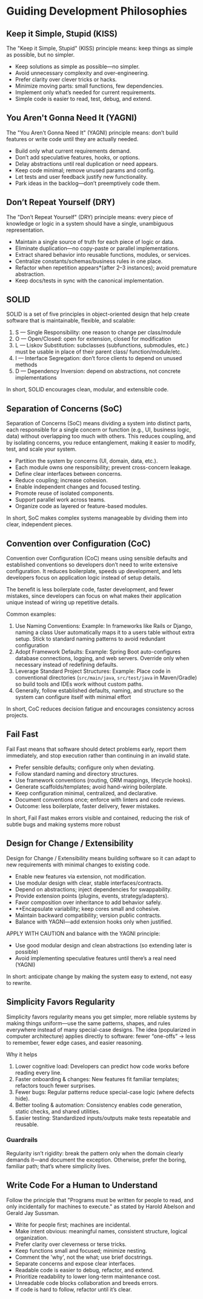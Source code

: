 # Guiding Development Philosophies

## Keep it Simple, Stupid (KISS)

The "Keep it Simple, Stupid" (KISS) principle means: keep things as simple as possible, but no  simpler.
* Keep solutions as simple as possible—no simpler.
* Avoid unnecessary complexity and over-engineering.
* Prefer clarity over clever tricks or hacks.
* Minimize moving parts: small functions, few dependencies.
* Implement only what’s needed for current requirements.
* Simple code is easier to read, test, debug, and extend.


## You Aren't Gonna Need It (YAGNI)

The "You Aren’t Gonna Need It" (YAGNI) principle means: don’t build features or write code until they are actually
needed.
* Build only what current requirements demand.
* Don’t add speculative features, hooks, or options.
* Delay abstractions until real duplication or need appears.
* Keep code minimal; remove unused params and config.
* Let tests and user feedback justify new functionality.
* Park ideas in the backlog—don’t preemptively code them.


## Don’t Repeat Yourself (DRY)

The "Don’t Repeat Yourself" (DRY) principle means: every piece of knowledge or logic in a system should have a single,
unambiguous representation.
* Maintain a single source of truth for each piece of logic or data.
* Eliminate duplication—no copy-paste or parallel implementations.
* Extract shared behavior into reusable functions, modules, or services.
* Centralize constants/schemas/business rules in one place.
* Refactor when repetition appears*(after 2–3 instances); avoid premature abstraction.
* Keep docs/tests in sync with the canonical implementation.


## SOLID

SOLID is a set of five principles in object-oriented design that help create software that is maintainable, flexible,
and scalable:
1. S — Single Responsibility: one reason to change per class/module
1. O — Open/Closed: open for extension, closed for modification
1. L — Liskov Substitution: subclasses (subfunctions, submodules, etc.) must be usable in place of their parent class/
   function/module/etc.
1. I — Interface Segregation: don’t force clients to depend on unused methods
1. D — Dependency Inversion: depend on abstractions, not concrete implementations

In short, SOLID encourages clean, modular, and extensible code.


## Separation of Concerns (SoC)

Separation of Concerns (SoC) means dividing a system into distinct parts, each responsible for a single concern or
function (e.g., UI, business logic, data) without overlapping too much with others. This reduces coupling, and by
isolating concerns, you reduce entanglement, making it easier to modify, test, and scale your system.
* Partition the system by concerns (UI, domain, data, etc.).
* Each module owns one responsibility; prevent cross-concern leakage.
* Define clear interfaces between concerns.
* Reduce coupling; increase cohesion.
* Enable independent changes and focused testing.
* Promote reuse of isolated components.
* Support parallel work across teams.
* Organize code as layered or feature-based modules.

In short, SoC makes complex systems manageable by dividing them into clear, independent pieces.


## Convention over Configuration (CoC)

Convention over Configuration (CoC) means using sensible defaults and established conventions so developers don’t need
to write extensive configuration. It reduces boilerplate, speeds up development, and lets developers focus on
application logic instead of setup details.

The benefit is less boilerplate code, faster development, and fewer mistakes, since developers can focus on what makes
their application unique instead of wiring up repetitive details.

Common examples:
1. Use Naming Conventions: Example: In frameworks like Rails or Django, naming a class User automatically maps it to a
   users table without extra setup. Stick to standard naming patterns to avoid redundant configuration
1. Adopt Framework Defaults: Example: Spring Boot auto-configures database connections, logging, and web servers.
   Override only when necessary instead of redefining defaults.
1. Leverage Standard Project Structures:  Example: Place code in conventional directories (`src/main/java`,
   `src/test/java` in Maven/Gradle) so build tools and IDEs work without custom paths.
1. Generally, follow established defaults, naming, and structure so the system can configure itself with minimal effort

In short, CoC reduces decision fatigue and encourages consistency across projects.


## Fail Fast

Fail Fast means that software should detect problems early, report them immediately, and stop execution rather than
continuing in an invalid state.
* Prefer sensible defaults; configure only when deviating.
* Follow standard naming and directory structures.
* Use framework conventions (routing, ORM mappings, lifecycle hooks).
* Generate scaffolds/templates; avoid hand-wiring boilerplate.
* Keep configuration minimal, centralized, and declarative.
* Document conventions once; enforce with linters and code reviews.
* Outcome: less boilerplate, faster delivery, fewer mistakes.

In short, Fail Fast makes errors visible and contained, reducing the risk of subtle bugs and making systems more robust


## Design for Change / Extensibility

Design for Change / Extensibility means building software so it can adapt to new requirements with minimal changes to
existing code.
* Enable new features via extension, not modification.
* Use modular design with clear, stable interfaces/contracts.
* Depend on abstractions; inject dependencies for swappability.
* Provide extension points (plugins, events, strategy/adapters).
* Favor composition over inheritance to add behavior safely.
* **Encapsulate variability; keep cores small and cohesive.
* Maintain backward compatibility; version public contracts.
* Balance with YAGNI—add extension hooks only when justified.


APPLY WITH CAUTION and balance with the YAGNI principle:
- Use good modular design and clean abstractions (so extending later is possible)
- Avoid implementing speculative features until there’s a real need (YAGNI)

In short: anticipate change by making the system easy to extend, not easy to rewrite.


## Simplicity Favors Regularity

Simplicity favors regularity means you get simpler, more reliable systems by making things uniform—use the same
patterns, shapes, and rules everywhere instead of many special-case designs. The idea (popularized in computer
architecture) applies directly to software: fewer “one-offs” → less to remember, fewer edge cases, and easier reasoning.

Why it helps
1. Lower cognitive load: Developers can predict how code works before reading every line.
1. Faster onboarding & changes: New features fit familiar templates; refactors touch fewer surprises.
1. Fewer bugs: Regular patterns reduce special-case logic (where defects hide).
1. Better tooling & automation: Consistency enables code generation, static checks, and shared utilities.
1. Easier testing: Standardized inputs/outputs make tests repeatable and reusable.

### Guardrails

Regularity isn’t rigidity: break the pattern only when the domain clearly demands it—and document the exception.
Otherwise, prefer the boring, familiar path; that’s where simplicity lives.


## Write Code For a Human to Understand

Follow the principle that "Programs must be written for people to read, and only incidentally for machines to execute."
as stated by Harold Abelson and Gerald Jay Sussman.
* Write for people first; machines are incidental.
* Make intent obvious: meaningful names, consistent structure, logical organization.
* Prefer clarity over cleverness or terse tricks.
* Keep functions small and focused; minimize nesting.
* Comment the 'why', not the what; use brief docstrings.
* Separate concerns and expose clear interfaces.
* Readable code is easier to debug, refactor, and extend.
* Prioritize readability to lower long-term maintenance cost.
* Unreadable code blocks collaboration and breeds errors.
* If code is hard to follow, refactor until it’s clear.
